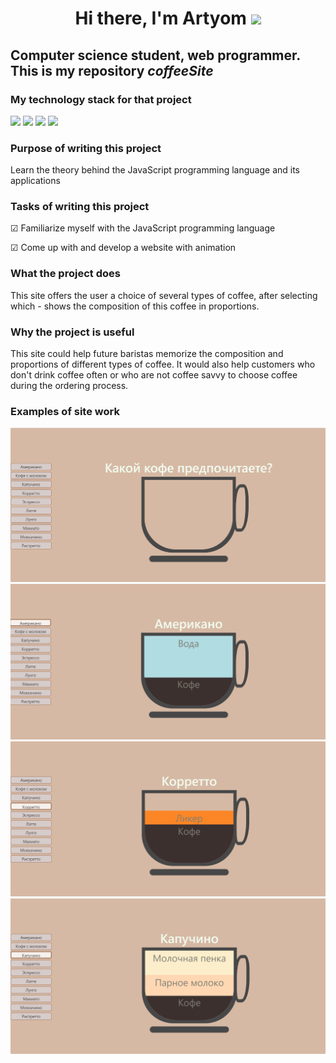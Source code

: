 <h1 align="center">Hi there, I'm Artyom</a>
<img src="https://github.com/blackcater/blackcater/raw/main/images/Hi.gif" height="32"/></h1>

## Computer science student, web programmer. This is my repository ***coffeeSite***
### My technology stack for that project
<p>
    <img src="https://img.shields.io/badge/PHP-000000?style=for-thebadge&logo=php" height="32"/>
    <img src="https://img.shields.io/badge/CSS-000000?style=for-thebadge&logo=css3" height="32"/>
    <img src="https://img.shields.io/badge/HTML5-000000?style=for-thebadge&logo=html5" height="32"/>
    <img src="https://img.shields.io/badge/JavaScript-000000?style=for-thebadge&logo=javascript" height="32"/>
</p>

### Purpose of writing this project
Learn the theory behind the JavaScript programming language and its applications

### Tasks of writing this project
&#x2611; Familiarize myself with the JavaScript programming language

&#9745; Come up with and develop a website with animation

### What the project does
This site offers the user a choice of several types of coffee, after selecting which - shows the composition of this coffee in proportions.

### Why the project is useful
This site could help future baristas memorize the composition and proportions of different types of coffee. It would also help customers who don't drink coffee often or who are not coffee savvy to choose coffee during the ordering process.

### Examples of site work
![1](https://github.com/ArtSoller/coffeeSite/blob/main/img/picture_1.png)
![2](https://github.com/ArtSoller/coffeeSite/blob/main/img/picture_2.png)
![3](https://github.com/ArtSoller/coffeeSite/blob/main/img/picture_3.png)
![4](https://github.com/ArtSoller/coffeeSite/blob/main/img/picture_4.png)
